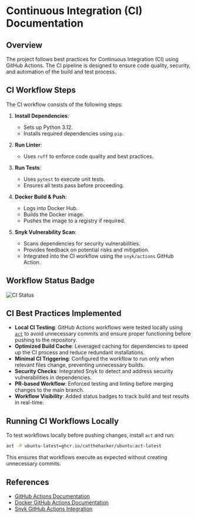 # Continuous Integration (CI) Documentation

## Overview
The project follows best practices for Continuous Integration (CI) using GitHub Actions. The CI pipeline is designed to ensure code quality, security, and automation of the build and test process.

## CI Workflow Steps
The CI workflow consists of the following steps:

1. **Install Dependencies**: 
   - Sets up Python 3.12.
   - Installs required dependencies using `pip`.
   
2. **Run Linter**:
   - Uses `ruff` to enforce code quality and best practices.
   
3. **Run Tests**:
   - Uses `pytest` to execute unit tests.
   - Ensures all tests pass before proceeding.
   
4. **Docker Build & Push**:
   - Logs into Docker Hub.
   - Builds the Docker image.
   - Pushes the image to a registry if required.
   
5. **Snyk Vulnerability Scan**:
   - Scans dependencies for security vulnerabilities.
   - Provides feedback on potential risks and mitigation.
   - Integrated into the CI workflow using the `snyk/actions` GitHub Action.

## Workflow Status Badge
![CI Status](https://github.com/dantetemplar/fork-S25-core-course-labs/actions/workflows/ci.yml/badge.svg)

## CI Best Practices Implemented
- **Local CI Testing**: GitHub Actions workflows were tested locally using [`act`](https://github.com/nektos/act) to avoid unnecessary commits and ensure proper functioning before pushing to the repository.
- **Optimized Build Cache**: Leveraged caching for dependencies to speed up the CI process and reduce redundant installations.
- **Minimal CI Triggering**: Configured the workflow to run only when relevant files change, preventing unnecessary builds.
- **Security Checks**: Integrated Snyk to detect and address security vulnerabilities in dependencies.
- **PR-based Workflow**: Enforced testing and linting before merging changes to the main branch.
- **Workflow Visibility**: Added status badges to track build and test results in real-time.

## Running CI Workflows Locally
To test workflows locally before pushing changes, install `act` and run:
```bash
act -P ubuntu-latest=ghcr.io/catthehacker/ubuntu:act-latest
```
This ensures that workflows execute as expected without creating unnecessary commits.

## References
- [GitHub Actions Documentation](https://docs.github.com/en/actions)
- [Docker GitHub Actions Documentation](https://docs.docker.com/ci-cd/github-actions/)
- [Snyk GitHub Actions Integration](https://docs.snyk.io/integrations/snyk-ci-cd-integrations/github-actions-integration)
